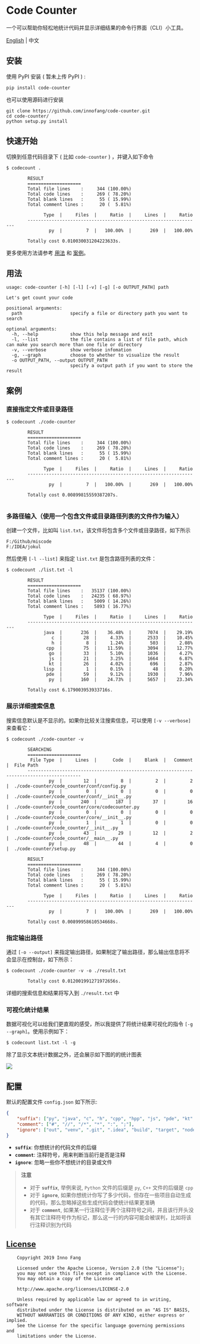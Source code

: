 # Code Counter

一个可以帮助你轻松地统计代码并显示详细结果的命令行界面（CLI）小工具。

[English](https://github.com/InnoFang/code-counter/blob/master/README.md) | 中文

## 安装

使用 PyPI 安装 ( 暂未上传 PyPI ) :

```shell
pip install code-counter
```

也可以使用源码进行安装

```shell
git clone https://github.com/innofang/code-counter.git
cd code-counter/
python setup.py install
```

## 快速开始

切换到任意代码目录下 ( 比如 `code-counter` ) ，并键入如下命令

```shell
$ codecount .

        RESULT
        ====================
        Total file lines    :     344 (100.00%)
        Total code lines    :     269 ( 78.20%)
        Total blank lines   :      55 ( 15.99%)
        Total comment lines :      20 (  5.81%)

              Type  |     Files  |     Ratio  |     Lines  |     Ratio
        -----------------------------------------------------------------
                py  |         7  |   100.00%  |       269  |   100.00%

        Totally cost 0.010030031204223633s.

```

更多使用方法请参考 [用法](#usage) 和 [案例](#example)。 

<h2 id="usage">用法</h2>


```shell 
usage: code-counter [-h] [-l] [-v] [-g] [-o OUTPUT_PATH] path

Let's get count your code

positional arguments:
  path                  specify a file or directory path you want to search

optional arguments:
  -h, --help            show this help message and exit
  -l, --list            the file contains a list of file path, which can make you search more than one file or directory
  -v, --verbose         show verbose infomation
  -g, --graph           choose to whether to visualize the result
  -o OUTPUT_PATH, --output OUTPUT_PATH
                        specify a output path if you want to store the result
```

<h2 id="example">案例</h2>

### 直接指定文件或目录路径

```shell
$ codecount ./code-counter

        RESULT
        ====================
        Total file lines    :     344 (100.00%)
        Total code lines    :     269 ( 78.20%)
        Total blank lines   :      55 ( 15.99%)
        Total comment lines :      20 (  5.81%)

              Type  |     Files  |     Ratio  |     Lines  |     Ratio
        -----------------------------------------------------------------
                py  |         7  |   100.00%  |       269  |   100.00%

        Totally cost 0.00899815559387207s.


```

### 多路径输入（使用一个包含文件或目录路径列表的文件作为输入）

创建一个文件，比如叫 `list.txt`，该文件将包含多个文件或目录路径，如下所示

```
F:/Github/miscode
F:/IDEA/jokul
```

然后使用 `[-l --list]` 来指定 `list.txt` 是包含路径列表的文件：

```shell
$ codecount ./list.txt -l

        RESULT
        ====================
        Total file lines    :   35137 (100.00%)
        Total code lines    :   24235 ( 68.97%)
        Total blank lines   :    5009 ( 14.26%)
        Total comment lines :    5893 ( 16.77%)

              Type  |     Files  |     Ratio  |     Lines  |     Ratio
        -----------------------------------------------------------------
              java  |       236  |    36.48%  |      7074  |    29.19%
                 c  |        28  |     4.33%  |      2533  |    10.45%
                 h  |         8  |     1.24%  |       503  |     2.08%
               cpp  |        75  |    11.59%  |      3094  |    12.77%
                go  |        33  |     5.10%  |      1036  |     4.27%
                js  |        21  |     3.25%  |      1664  |     6.87%
                kt  |        26  |     4.02%  |       696  |     2.87%
              lisp  |         1  |     0.15%  |        48  |     0.20%
               pde  |        59  |     9.12%  |      1930  |     7.96%
                py  |       160  |    24.73%  |      5657  |    23.34%

        Totally cost 6.179003953933716s.

```

### 展示详细搜索信息

搜索信息默认是不显示的。如果你比较关注搜索信息，可以使用 `[-v --verbose]` 来查看它：


```
$ codecount ./code-counter -v

        SEARCHING
        ====================
         File Type  |     Lines  |      Code  |     Blank  |   Comment  |  File Path
        ------------------------------------------------------------------------------------------
                py  |        12  |         8  |         2  |         2  |  ./code-counter/code_counter/conf/config.py
                py  |         0  |         0  |         0  |         0  |  ./code-counter/code_counter/conf/__init__.py
                py  |       240  |       187  |        37  |        16  |  ./code-counter/code_counter/core/codecounter.py
                py  |         0  |         0  |         0  |         0  |  ./code-counter/code_counter/core/__init__.py
                py  |         1  |         1  |         0  |         0  |  ./code-counter/code_counter/__init__.py
                py  |        43  |        29  |        12  |         2  |  ./code-counter/code_counter/__main__.py
                py  |        48  |        44  |         4  |         0  |  ./code-counter/setup.py

        RESULT
        ====================
        Total file lines    :     344 (100.00%)
        Total code lines    :     269 ( 78.20%)
        Total blank lines   :      55 ( 15.99%)
        Total comment lines :      20 (  5.81%)

              Type  |     Files  |     Ratio  |     Lines  |     Ratio
        -----------------------------------------------------------------
                py  |         7  |   100.00%  |       269  |   100.00%

        Totally cost 0.00899958610534668s.

```


### 指定输出路径

通过 `[-o --output]` 来指定输出路径，如果制定了输出路径，那么输出信息将不会显示在控制台，如下所示：

```shell
$ codecount ./code-counter -v -o ./result.txt

        Totally cost 0.012001991271972656s.

```

详细的搜索信息和结果将写入到 `./result.txt` 中
### 可视化统计结果

数据可视化可以给我们更直观的感受，所以我提供了将统计结果可视化的指令 `[-g --graph]`。使用示例如下：

```
$ codecount list.txt -l -g
```

除了显示文本统计数据之外，还会展示如下图的的统计图表

![](https://cdn.jsdelivr.net/gh/innofang/jotter/source/code-counter/result.png)


## 配置

默认的配置文件 `config.json` 如下所示:

```json
{
    "suffix": ["py", "java", "c", "h", "cpp", "hpp", "js", "pde", "kt", "dart", "go", "lisp", "cu", "cuh"],
    "comment": ["#", "//", "/*", "*", ":", ";"],
    "ignore": ["out", "venv", ".git", ".idea", "build", "target", "node_modules", ".vscode"]
}
```

 + **`suffix`**: 你想统计的代码文件的后缀
 + **`comment`**: 注释符号，用来判断当前行是否是注释
 + **`ignore`**: 忽略一些你不想统计的目录或文件

> **注意**
> 
> + 对于 **`suffix`**, 举例来说, `Python` 文件的后缀是  `py`, `C++` 文件的后缀是 `cpp`
> + 对于 **`ignore`**, 如果你想统计你写了多少代码，但存在一些项目自动生成的代码，那么忽略掉这些生成代码会使统计结果更准确
> + 对于 **`comment`**, 如果某一行注释位于两个注释符号之间，并且该行开头没有其它注释符号作为标记，那么这一行的内容可能会被误判，比如将该行注释识别为代码

## [License](https://github.com/InnoFang/code-counter/blob/master/LICENSE)

        Copyright 2019 Inno Fang

        Licensed under the Apache License, Version 2.0 (the "License");
        you may not use this file except in compliance with the License.
        You may obtain a copy of the License at

        http://www.apache.org/licenses/LICENSE-2.0

        Unless required by applicable law or agreed to in writing, software
        distributed under the License is distributed on an "AS IS" BASIS,
        WITHOUT WARRANTIES OR CONDITIONS OF ANY KIND, either express or implied.
        See the License for the specific language governing permissions and
        limitations under the License.
